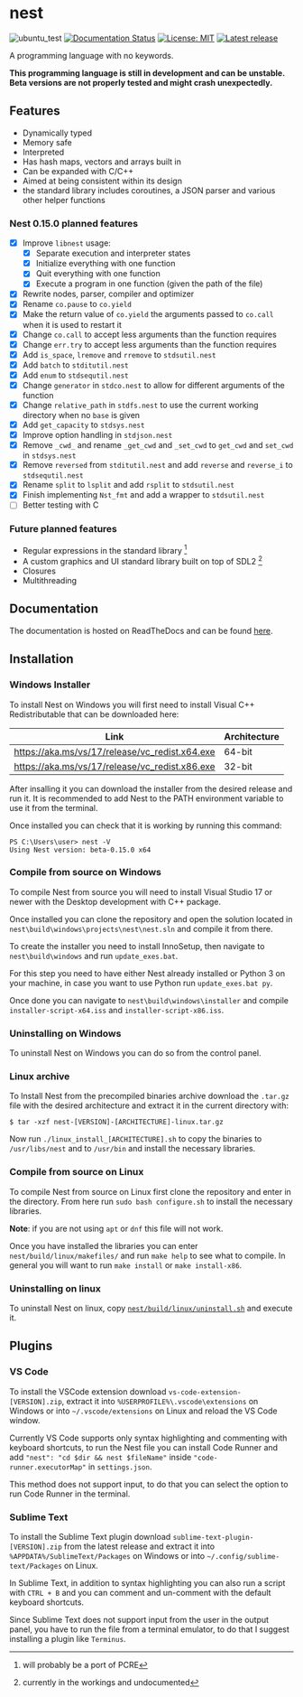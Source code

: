 # nest

![ubuntu_test](https://github.com/TheSilvered/nest/actions/workflows/ubuntu_test.yml/badge.svg)
[![Documentation Status](https://readthedocs.org/projects/nest-docs/badge/?version=latest)](https://nest-docs.readthedocs.io/en/latest/?badge=latest)
[![License: MIT](https://img.shields.io/badge/License-MIT-yellow.svg)](https://github.com/TheSilvered/nest/blob/main/LICENSE)
[![Latest release](https://img.shields.io/github/v/tag/TheSilvered/nest?label=Latest%20release)](https://github.com/TheSilvered/nest/releases)

A programming language with no keywords.

**This programming language is still in development and can be unstable. Beta
versions are not properly tested and might crash unexpectedly.**

## Features

- Dynamically typed
- Memory safe
- Interpreted
- Has hash maps, vectors and arrays built in
- Can be expanded with C/C++
- Aimed at being consistent within its design
- the standard library includes coroutines, a JSON parser and various other
  helper functions

### Nest 0.15.0 planned features

- [x] Improve `libnest` usage:
  - [x] Separate execution and interpreter states
  - [x] Initialize everything with one function
  - [x] Quit everything with one function
  - [x] Execute a program in one function (given the path of the file)
- [x] Rewrite nodes, parser, compiler and optimizer
- [x] Rename `co.pause` to `co.yield`
- [x] Make the return value of `co.yield` the arguments passed to `co.call`
  when it is used to restart it
- [x] Change `co.call` to accept less arguments than the function requires
- [x] Change `err.try` to accept less arguments than the function requires
- [x] Add `is_space`, `lremove` and `rremove` to `stdsutil.nest`
- [x] Add `batch` to `stditutil.nest`
- [x] Add `enum` to `stdsequtil.nest`
- [x] Change `generator` in `stdco.nest` to allow for different arguments of
  the function
- [x] Change `relative_path` in `stdfs.nest` to use the current working
  directory when no `base` is given
- [x] Add `get_capacity` to `stdsys.nest`
- [x] Improve option handling in `stdjson.nest`
- [x] Remove `_cwd_` and rename `_get_cwd` and `_set_cwd` to `get_cwd` and
  `set_cwd` in `stdsys.nest`
- [x] Remove `reversed` from `stditutil.nest` and add `reverse` and `reverse_i`
  to `stdsequtil.nest`
- [x] Rename `split` to `lsplit` and add `rsplit` to `stdsutil.nest`
- [x] Finish implementing `Nst_fmt` and add a wrapper to `stdsutil.nest`
- [ ] Better testing with C

### Future planned features

- Regular expressions in the standard library [^1]
- A custom graphics and UI standard library built on top of SDL2 [^2]
- Closures
- Multithreading

[^1]: will probably be a port of PCRE

[^2]: currently in the workings and undocumented

## Documentation

The documentation is hosted on ReadTheDocs and can be found
[here](https://nest-docs.readthedocs.io/).

## Installation

### Windows Installer

To install Nest on Windows you will first need to install Visual C++
Redistributable that can be downloaded here:

| Link                                             | Architecture       |
| ------------------------------------------------ | ------------------ |
| <https://aka.ms/vs/17/release/vc_redist.x64.exe> | 64-bit             |
| <https://aka.ms/vs/17/release/vc_redist.x86.exe> | 32-bit             |

After insalling it you can download the installer from the desired release and
run it. It is recommended to add Nest to the PATH environment variable to use
it from the terminal.

Once installed you can check that it is working by running this command:

```text
PS C:\Users\user> nest -V
Using Nest version: beta-0.15.0 x64
```

### Compile from source on Windows

To compile Nest from source you will need to install Visual Studio 17 or newer
with the Desktop development with C++ package.

Once installed you can clone the repository and open the solution located in
`nest\build\windows\projects\nest\nest.sln` and compile it from there.

To create the installer you need to install InnoSetup, then navigate to
`nest\build\windows` and run `update_exes.bat`.

For this step you need to have either Nest already installed or Python 3 on
your machine, in case you want to use Python run `update_exes.bat py`.

Once done you can navigate to `nest\build\windows\installer` and compile
`installer-script-x64.iss` and `installer-script-x86.iss`.

### Uninstalling on Windows

To uninstall Nest on Windows you can do so from the control panel.

### Linux archive

To Install Nest from the precompiled binaries archive download the `.tar.gz`
file with the desired architecture and extract it in the current directory with:

```text
$ tar -xzf nest-[VERSION]-[ARCHITECTURE]-linux.tar.gz
```

Now run `./linux_install_[ARCHITECTURE].sh` to copy the binaries to
`/usr/libs/nest` and to `/usr/bin` and install the necessary libraries.

### Compile from source on Linux

To compile Nest from source on Linux first clone the repository and enter in the
directory. From here run `sudo bash configure.sh` to install the necessary
libraries.

**Note**: if you are not using `apt` or `dnf` this file will not work.

Once you have installed the libraries you can enter `nest/build/linux/makefiles/`
and run `make help` to see what to compile. In general you will want to run
`make install` or `make install-x86`.

### Uninstalling on linux

To uninstall Nest on linux, copy
[`nest/build/linux/uninstall.sh`](https://github.com/TheSilvered/nest/blob/main/build/linux/uninstall.sh)
and execute it.

## Plugins

### VS Code

To install the VSCode extension download `vs-code-extension-[VERSION].zip`,
extract it into `%USERPROFILE%\.vscode\extensions` on Windows or into
`~/.vscode/extensions` on Linux and reload the VS Code window.

Currently VS Code supports only syntax highlighting and commenting with keyboard
shortcuts, to run the Nest file you can install Code Runner and add
`"nest": "cd $dir && nest $fileName"` inside `"code-runner.executorMap"` in
`settings.json`.

This method does not support input, to do that you can select the option to run
Code Runner in the terminal.

### Sublime Text

To install the Sublime Text plugin download `sublime-text-plugin-[VERSION].zip`
from the latest release and extract it into `%APPDATA%/SublimeText/Packages`
on Windows or into `~/.config/sublime-text/Packages` on Linux.

In Sublime Text, in addition to syntax highlighting you can also run a script
with `CTRL + B` and you can comment and un-comment with the default keyboard
shortcuts.

Since Sublime Text does not support input from the user in the output panel,
you have to run the file from a terminal emulator, to do that I suggest
installing a plugin like `Terminus`.
